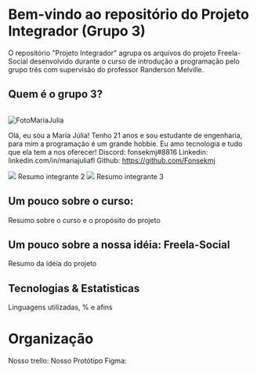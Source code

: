 # Bem-vindo ao repositório do Projeto Integrador (Grupo 3)

O repositório "Projeto Integrador" agrupa os arquivos do projeto Freela-Social desenvolvido durante o curso de introdução a programação pelo grupo três com supervisão do professor Randerson Melville.

## Quem é o grupo 3?

<img src=""> 

![FotoMariaJulia](https://github.com/Fonsekmj/Projeto_Integrador/assets/140460135/faebadce-32c1-4c45-92fe-d74447737c9a)

Olá, eu sou a Maria Júlia! Tenho 21 anos e sou estudante de engenharia, para mim a programação é um grande hobbie. Eu amo tecnologia e tudo que ela tem a nos oferecer!
Discord: fonsekmj#8816
Linkedin: linkedin.com/in/mariajuliafl
Github: https://github.com/Fonsekmj

<img src="fotointegrante2."> 
Resumo integrante 2


<img src="fotointegrante3."> 
Resumo integrante 3

## Um pouco sobre o curso:

Resumo sobre o curso e o propósito do projeto

## Um pouco sobre a nossa idéia: Freela-Social

Resumo da idéia do projeto

## Tecnologias & Estatisticas

Linguagens utilizadas, % e afins

# Organização

Nosso trello:
Nosso Protótipo Figma: 
